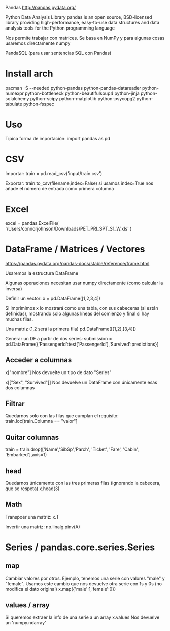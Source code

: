 Pandas
http://pandas.pydata.org/

Python Data Analysis Library
pandas is an open source, BSD-licensed library providing high-performance, easy-to-use data structures and data analysis tools for the Python programming language

Nos permite trabajar con matrices.
Se basa en NumPy y para algunas cosas usaremos directamente numpy

PandaSQL (para usar sentencias SQL con Pandas)

# Install arch
pacman -S --needed python-pandas python-pandas-datareader python-numexpr python-bottleneck python-beautifulsoup4 python-jinja python-sqlalchemy python-scipy python-matplotlib python-psycopg2 python-tabulate python-fsspec


# Uso
Típica forma de importación:
import pandas as pd


# CSV
Importar:
train = pd.read_csv('input/train.csv')

Exportar:
train.to_csv(filename,index=False)
  si usamos index=True nos añade el número de entrada como primera columna

# Excel
excel = pandas.ExcelFile( '/Users/connorjohnson/Downloads/PET_PRI_SPT_S1_W.xls' )




# DataFrame / Matrices / Vectores
https://pandas.pydata.org/pandas-docs/stable/reference/frame.html

Usaremos la estructura DataFrame

Algunas operaciones necesitan usar numpy directamente (como calcular la inversa)

Definir un vector:
x = pd.DataFrame([1,2,3,4])

Si imprimimos x lo mostrará como una tabla, con sus cabeceras (si están definidas), mostrando solo algunas líneas del comienzo y final si hay muchas filas.

Una matriz (1,2 será la primera fila)
pd.DataFrame([[1,2],[3,4]])

Generar un DF a partir de dos series:
submission = pd.DataFrame({'PassengerId':test['PassengerId'],'Survived':predictions})


## Acceder a columnas
x["nombre"]
Nos devuelte un tipo de dato "Series"

x[["Sex", "Survived"]]
Nos devuelve un DataFrame con únicamente esas dos columnas


## Filtrar
Quedarnos solo con las filas que cumplan el requisito:
train.loc[train.Columna == "valor"]

## Quitar columnas
train = train.drop(['Name','SibSp','Parch', 'Ticket', 'Fare', 'Cabin', 'Embarked'],axis=1)


## head
Quedarnos únicamente con las tres primeras filas (ignorando la cabecera, que se respeta)
x.head(3)


## Math
Transpoer una matriz:
x.T

Invertir una matriz:
np.linalg.pinv(A)




# Series / pandas.core.series.Series

## map
Cambiar valores por otros.
Ejemplo, tenemos una serie con valores "male" y "female".
Usamos este cambio que nos devuelve otra serie con 1s y 0s (no modifica el dato original)
x.map({'male':1,'female':0})

## values / array
Si queremos extraer la info de una serie a un array
x.values
Nos devuelve un 'numpy.ndarray'
